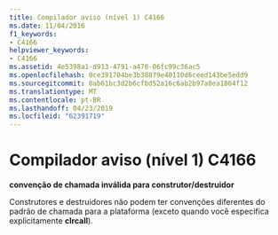```yaml
---
title: Compilador aviso (nível 1) C4166
ms.date: 11/04/2016
f1_keywords:
- C4166
helpviewer_keywords:
- C4166
ms.assetid: 4e5398a1-d913-4791-a470-06fc99c36ac5
ms.openlocfilehash: 0ce391704be3b38879e40110d6ceed143be5edd9
ms.sourcegitcommit: 0ab61bc3d2b6cfbd52a16c6ab2b97a8ea1864f12
ms.translationtype: MT
ms.contentlocale: pt-BR
ms.lasthandoff: 04/23/2019
ms.locfileid: "62391719"
---
```

# <a name="compiler-warning-level-1-c4166"></a>Compilador aviso (nível 1) C4166

**convenção de chamada inválida para construtor/destruidor**

Construtores e destruidores não podem ter convenções diferentes do padrão de chamada para a plataforma (exceto quando você especifica explicitamente **clrcall**).
